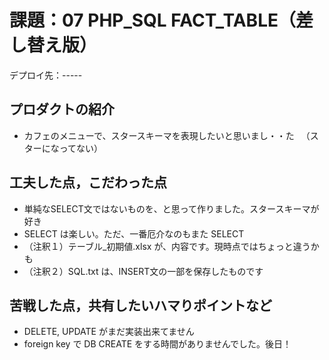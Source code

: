 # 課題：07 PHP_SQL FACT_TABLE（差し替え版）

デプロイ先：-----

## プロダクトの紹介
- カフェのメニューで、スタースキーマを表現したいと思いまし・・た
　（スターになってない）

## 工夫した点，こだわった点
- 単純なSELECT文ではないものを、と思って作りました。スタースキーマが好き
- SELECT は楽しい。ただ、一番厄介なのもまた SELECT
- （注釈１）テーブル_初期値.xlsx が、内容です。現時点ではちょっと違うかも
- （注釈２）SQL.txt は、INSERT文の一部を保存したものです


## 苦戦した点，共有したいハマりポイントなど
- DELETE, UPDATE がまだ実装出来てません
- foreign key で DB CREATE をする時間がありませんでした。後日！
